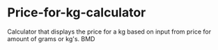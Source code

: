# Price-for-kg-calculator
Calculator that displays the price for a kg based on input from price for amount of grams or kg's.
BMD
